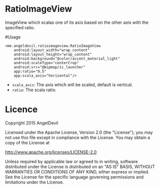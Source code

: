 # RatioImageView
ImageView which scalas one of its axis based on the other axis with the specified ratio.

#Usage
```
<me.angeldevil.ratioimageview.RatioImageView
    android:layout_width="wrap_content"
    android:layout_height="wrap_content"
    android:background="@color/accent_material_light"
    android:scaleType="centerCrop"
    android:src="@mipmap/ic_launcher"
    app:ratio="0.5"
    app:scala_axis="horizontal"/>
```

 - `scala_axis`: The axis which will be scaled, default is vertical.
 - `ratio`: The scala ratio.

# Licence
Copyright 2015 AngelDevil

Licensed under the Apache License, Version 2.0 (the "License"); you may not use this file except in compliance with the License. You may obtain a copy of the License at

http://www.apache.org/licenses/LICENSE-2.0

Unless required by applicable law or agreed to in writing, software distributed under the License is distributed on an "AS IS" BASIS, WITHOUT WARRANTIES OR CONDITIONS OF ANY KIND, either express or implied. See the License for the specific language governing permissions and limitations under the License.
